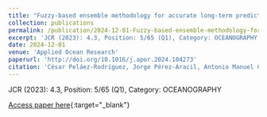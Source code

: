 ```yaml
---
title: "Fuzzy-based ensemble methodology for accurate long-term prediction and interpretation of extreme significant wave height events"
collection: publications
permalink: /publication/2024-12-01-Fuzzy-based-ensemble-methodology-for-accurate-long-term-prediction-and-interpretation-of-extreme-sig
excerpt: 'JCR (2023): 4.3, Position: 5/65 (Q1), Category: OCEANOGRAPHY'
date: 2024-12-01
venue: 'Applied Ocean Research'
paperurl: 'http://doi.org/10.1016/j.apor.2024.104273'
citation: 'César Peláez-Rodríguez, Jorge Pérez-Aracil, Antonio Manuel Gómez-Orellana, David Guijo-Rubio, Víctor Manuel Vargas, <strong>Pedro Antonio Gutiérrez</strong>, César Hervás-Martínez, Sancho Salcedo-Sanz, &quot;Fuzzy-based ensemble methodology for accurate long-term prediction and interpretation of extreme significant wave height events.&quot; Applied Ocean Research, Vol. 153, 2024, pp.104273.'
---
```

JCR (2023): 4.3, Position: 5/65 (Q1), Category: OCEANOGRAPHY

[Access paper here](http://doi.org/10.1016/j.apor.2024.104273){:target="_blank"}
